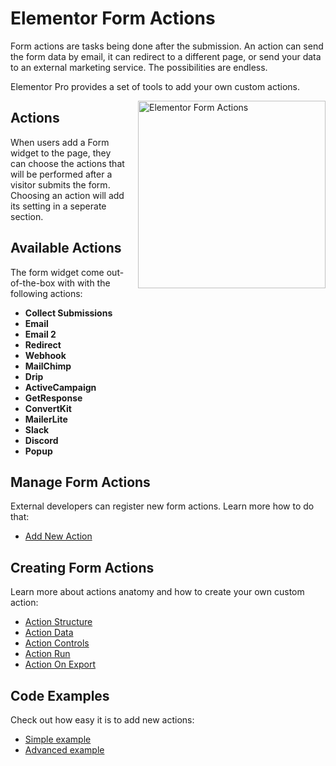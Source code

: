 # Elementor Form Actions

<Badge type="tip" vertical="top" text="Elementor Pro" /> <Badge type="warning" vertical="top" text="Advanced" />

Form actions are tasks being done after the submission. An action can send the form data by email, it can redirect to a different page, or send your data to an external marketing service. The possibilities are endless.

Elementor Pro provides a set of tools to add your own custom actions.

<img :src="$withBase('/assets/img/elementor-form-actions.png')" alt="Elementor Form Actions" style="float: right; width: 300px; margin-left: 20px; margin-bottom: 20px;">

## Actions

When users add a Form widget to the page, they can choose the actions that will be performed after a visitor submits the form. Choosing an action will add its setting in a seperate section.

## Available Actions

The form widget come out-of-the-box with with the following actions:

* **Collect Submissions**
* **Email**
* **Email 2**
* **Redirect**
* **Webhook**
* **MailChimp**
* **Drip**
* **ActiveCampaign**
* **GetResponse**
* **ConvertKit**
* **MailerLite**
* **Slack**
* **Discord**
* **Popup**

## Manage Form Actions

External developers can register new form actions. Learn more how to do that:

* [Add New Action](./add-new-action/)

## Creating Form Actions

Learn more about actions anatomy and how to create your own custom action:

* [Action Structure](./action-structure/)
* [Action Data](./action-data/)
* [Action Controls](./action-controls/)
* [Action Run](./action-run/)
* [Action On Export](./action-on-export/)

## Code Examples

Check out how easy it is to add new actions:

* [Simple example](./simple-example/)
* [Advanced example](./advanced-example/)
